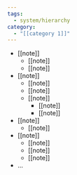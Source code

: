 ```yaml
---
tags:
  - system/hierarchy
category:
  - "[[category 1]]"
---
```


- [[note]]
	- [[note]]
	- [[note]]
- [[note]]
	- [[note]]
	- [[note]]
	- [[note]]
		- [[note]]
		- [[note]]
- [[note]]
	- [[note]]
- [[note]]
	- [[note]]
	- [[note]]
	- [[note]]
- ...